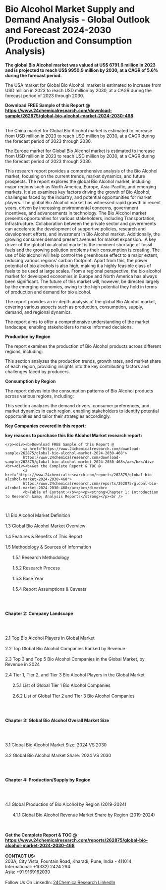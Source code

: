 <h1>Bio Alcohol Market Supply and Demand Analysis - Global Outlook and Forecast 2024-2030 (Production and Consumption Analysis)</h1><p><strong>The global Bio Alcohol market was valued at US$ 6791.6 million in 2023 and is projected to reach US$ 9950.9 million by 2030, at a CAGR of 5.6% during the forecast period.</strong></p><p>
</p><p>The USA market for Global Bio Alcohol  market is estimated to increase from USD million in 2023 to reach USD million by 2030, at a CAGR during the forecast period of 2023 through 2030.</p><div><b>Download FREE Sample of this Report @ 
            <a href="https://www.24chemicalresearch.com/download-sample/262875/global-bio-alcohol-market-2024-2030-468">
            https://www.24chemicalresearch.com/download-sample/262875/global-bio-alcohol-market-2024-2030-468</a></b></div><br><p>
</p><p>The China market for Global Bio Alcohol market is estimated to increase from USD million in 2023 to reach USD million by 2030, at a CAGR during the forecast period of 2023 through 2030.</p><p>
</p><p>The Europe market for Global Bio Alcohol market is estimated to increase from USD million in 2023 to reach USD million by 2030, at a CAGR during the forecast period of 2023 through 2030.</p><p>
</p><p>This research report provides a comprehensive analysis of the Bio Alcohol market, focusing on the current trends, market dynamics, and future prospects. The report explores the global Bio Alcohol market, including major regions such as North America, Europe, Asia-Pacific, and emerging markets. It also examines key factors driving the growth of Bio Alcohol, challenges faced by the industry, and potential opportunities for market players. The global Bio Alcohol market has witnessed rapid growth in recent years, driven by increasing environmental concerns, government incentives, and advancements in technology. The Bio Alcohol market presents opportunities for various stakeholders, including Transportation, Infrastructure. Collaboration between the private sector and governments can accelerate the development of supportive policies, research and development efforts, and investment in Bio Alcohol market. Additionally, the growing consumer demand present avenues for market expansion.  A key driver of the global bio alcohol market is the imminent shortage of fossil fuels and the growing pollution problems their consumption is creating. The use of bio alcohol will help control the greenhouse effect to a major extent, reducing various regions’ carbon footprint. Apart from this, the power potential of bio alcohols is also high, making it a highly feasible class of fuels to be used at large scales. From a regional perspective, the bio alcohol market for developed economies in Europe and North America has always been significant. The future of this market will, however, be directed largely by the emerging economies, owing to the high potential they hold in terms of production and demand for bio alcohol.</p><p>
</p><p>The report provides an in-depth analysis of the global Bio Alcohol market, covering various aspects such as production, consumption, supply, demand, and regional dynamics.</p><p>
</p><p>The report aims to offer a comprehensive understanding of the market landscape, enabling stakeholders to make informed decisions.</p><p>
</p><p><strong>Production by Region</strong></p><p>
</p><p>The report examines the production of Bio Alcohol products across different regions, including:</p><p>
</p><p>
</p><p>This section analyzes the production trends, growth rates, and market share of each region, providing insights into the key contributing factors and challenges faced by producers.</p><p>
</p><p><strong>Consumption by Region</strong></p><p>
</p><p>The report delves into the consumption patterns of Bio Alcohol products across various regions, including:</p><p>
</p><p>
</p><p>This section analyzes the demand drivers, consumer preferences, and market dynamics in each region, enabling stakeholders to identify potential opportunities and tailor their strategies accordingly.</p><p>
<strong>Key Companies covered in this report:</strong></p><p>
</p><p>
</p><p><strong>key reasons to purchase this Bio Alcohol Market research report:</strong></p><p>

	</p><div><b>Download FREE Sample of this Report @ 
            <a href="https://www.24chemicalresearch.com/download-sample/262875/global-bio-alcohol-market-2024-2030-468">
            https://www.24chemicalresearch.com/download-sample/262875/global-bio-alcohol-market-2024-2030-468</a></b></div><br><div><b>Get the Complete Report & TOC @ 
            <a href="https://www.24chemicalresearch.com/reports/262875/global-bio-alcohol-market-2024-2030-468">
            https://www.24chemicalresearch.com/reports/262875/global-bio-alcohol-market-2024-2030-468</a></b></div><br>
            <b>Table of Content:</b><p><p><strong>Chapter 1: Introduction to Research &amp; Analysis Reports</strong></p><br />
<br />
<p>1.1 Bio Alcohol Market Definition<br /><br />
1.3 Global Bio Alcohol Market Overview<br /><br />
1.4 Features &amp; Benefits of This Report<br /><br />
1.5 Methodology &amp; Sources of Information<br /><br />
&nbsp;&nbsp;&nbsp;&nbsp;&nbsp; 1.5.1 Research Methodology<br /><br />
&nbsp;&nbsp;&nbsp;&nbsp;&nbsp; 1.5.2 Research Process<br /><br />
&nbsp;&nbsp;&nbsp;&nbsp;&nbsp; 1.5.3 Base Year<br /><br />
&nbsp;&nbsp;&nbsp;&nbsp;&nbsp; 1.5.4 Report Assumptions &amp; Caveats</p><br />
<br />
<p><strong>Chapter 2: Company Landscape</strong></p><br />
<br />
<p>2.1 Top Bio Alcohol Players in Global Market<br /><br />
2.2 Top Global Bio Alcohol Companies Ranked by Revenue<br /><br />
2.3 Top 3 and Top 5 Bio Alcohol Companies in the Global Market, by Revenue in 2024<br /><br />
2.4 Tier 1, Tier 2, and Tier 3 Bio Alcohol Players in the Global Market<br /><br />
&nbsp;&nbsp;&nbsp;&nbsp;&nbsp; 2.5.1 List of Global Tier 1 Bio Alcohol Companies<br /><br />
&nbsp;&nbsp;&nbsp;&nbsp;&nbsp; 2.6.2 List of Global Tier 2 and Tier 3 Bio Alcohol Companies</p><br />
<br />
<p><strong>Chapter 3: Global Bio Alcohol Overall Market Size</strong></p><br />
<br />
<p>3.1 Global Bio Alcohol Market Size: 2024 VS 2030<br /><br />
3.2 Global Bio Alcohol Market Share: 2024 VS 2030</p><br />
<br />
<p><strong>Chapter 4: Production/Supply by Region</strong></p><br />
<br />
<p>4.1 Global Production of Bio Alcohol by Region (2019-2024)<br /><br />
&nbsp;&nbsp;&nbsp;&nbsp;&nbsp; 4.1.1 Global Bio Alcohol Revenue Market Share by Region (2019-2024)<br /><br />
&nbsp;&nbsp;&nbsp;&nbsp;&nbsp; </p><div><b>Get the Complete Report & TOC @ 
            <a href="https://www.24chemicalresearch.com/reports/262875/global-bio-alcohol-market-2024-2030-468">
            https://www.24chemicalresearch.com/reports/262875/global-bio-alcohol-market-2024-2030-468</a></b></div><br><b>CONTACT US:</b><br>
            203A, City Vista, Fountain Road, Kharadi, Pune, India - 411014<br>
            International: +1(332) 2424 294<br>
            Asia: +91 9169162030 <br><br>
            Follow Us On LinkedIn: <a href="https://www.linkedin.com/company/24chemicalresearch/">24ChemicalResearch LinkedIn</a>